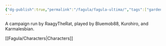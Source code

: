 ```yaml
---
{"dg-publish":true,"permalink":"/fagula/fagula-ultima/","tags":["gardenEntry"]}
---
```


A campaign run by RaagyTheRat, played by Bluemob88, Kurohiro, and Karmalesbian.

[[Fagula/Characters\|Characters]]


